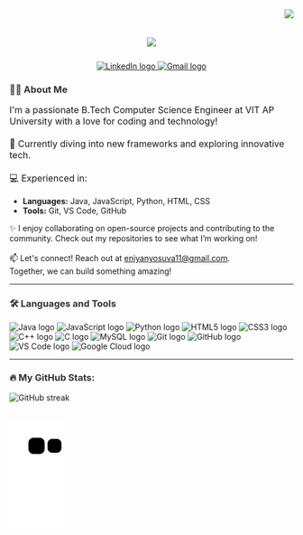 <img align="right" src="https://visitor-badge.laobi.icu/badge?page_id=eniyanyosuva.eniyanyosuva" />
<h1 align="center">
    <img src="https://readme-typing-svg.herokuapp.com/?font=Righteous&size=35&center=true&vCenter=true&width=500&height=70&duration=4000&lines=Hi+There!+👋;+I'm+Eniyan+Yosuva!;" />
</h1>
<div align="center">
  <a href="https://www.linkedin.com/in/eniyanyosuva" target="_blank">
    <img src="https://img.shields.io/static/v1?message=LinkedIn&logo=linkedin&label=&color=0077B5&logoColor=white&style=for-the-badge" height="25" alt="LinkedIn logo" />
  </a>
  <a href="mailto:eniyanyosuva11@gmail.com" target="_blank">
    <img src="https://img.shields.io/static/v1?message=Gmail&logo=gmail&label=&color=D14836&logoColor=white&style=for-the-badge" height="25" alt="Gmail logo" />
  </a>
</div>

<h3 align="left" style="color: #333;">👩‍💻 About Me</h3>

<p align="left" style="font-size: 16px;">
  I'm a passionate B.Tech Computer Science Engineer at VIT AP University with a love for coding and technology!<br><br>
  🌱 Currently diving into new frameworks and exploring innovative tech.<br><br>
  💻 Experienced in:
  <ul>
    <li><strong>Languages:</strong> Java, JavaScript, Python, HTML, CSS</li>
    <li><strong>Tools:</strong> Git, VS Code, GitHub</li>
  </ul>
  ✨ I enjoy collaborating on open-source projects and contributing to the community. Check out my repositories to see what I’m working on!<br><br>
  📫 Let's connect! Reach out at <a href="mailto:eniyanyosuva11@gmail.com">eniyanyosuva11@gmail.com</a>.<br>
  Together, we can build something amazing!
</p>

---

<h3 align="left" style="color: #333;">🛠 Languages and Tools</h3>

<div align="left">
  <img src="https://cdn.jsdelivr.net/gh/devicons/devicon/icons/java/java-original.svg" height="40" alt="Java logo" />
  <img src="https://cdn.jsdelivr.net/gh/devicons/devicon/icons/javascript/javascript-original.svg" height="40" alt="JavaScript logo" />
  <img src="https://cdn.jsdelivr.net/gh/devicons/devicon/icons/python/python-original.svg" height="40" alt="Python logo" />
  <img src="https://cdn.jsdelivr.net/gh/devicons/devicon/icons/html5/html5-original.svg" height="40" alt="HTML5 logo" />
  <img src="https://cdn.jsdelivr.net/gh/devicons/devicon/icons/css3/css3-original.svg" height="40" alt="CSS3 logo" />
  <img src="https://cdn.jsdelivr.net/gh/devicons/devicon/icons/cplusplus/cplusplus-original.svg" height="40" alt="C++ logo" />
  <img src="https://cdn.jsdelivr.net/gh/devicons/devicon/icons/c/c-original.svg" height="40" alt="C logo" />
  <img src="https://cdn.jsdelivr.net/gh/devicons/devicon/icons/mysql/mysql-original.svg" height="40" alt="MySQL logo" />
  <img src="https://cdn.jsdelivr.net/gh/devicons/devicon/icons/git/git-original.svg" height="40" alt="Git logo" />
  <img src="https://cdn.jsdelivr.net/gh/devicons/devicon/icons/github/github-original.svg" height="40" alt="GitHub logo" />
  <img src="https://cdn.jsdelivr.net/gh/devicons/devicon/icons/vscode/vscode-original.svg" height="40" alt="VS Code logo" />
  <img src="https://cdn.jsdelivr.net/gh/devicons/devicon/icons/googlecloud/googlecloud-original.svg" height="40" alt="Google Cloud logo" />
</div>

---

<h3 align="left" style="color: #333;">🔥 My GitHub Stats:</h3>
<p align="left">
  <img src="https://github-readme-streak-stats.herokuapp.com/?user=eniyanyosuva&theme=dark&background=000000" alt="GitHub streak" />
</p>

![snake gif](https://github.com/eniyanyosuva/eniyanyosuva/blob/output/github-contribution-grid-snake.svg)
---
